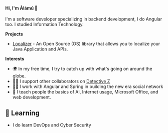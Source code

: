 #### Hi, I'm Àlámú 👋

I'm a software developer specializing in backend development, I do Angular too.
I studied Information Technology.

**Projects**

- [Localizer](https://github.com/aalamu/localizer) - An Open Source (OS) library that allows you to localize your Java Application and APIs.

**Interests**

- 🌍 In my free time, I try to catch up with what's going on around the globe.
- 🕵️‍♂️ I support other collaborators on [Detective Z](https://github.com/aalamu/detective-z)
- 🕵️‍♂️ I work with Angular and Spring in building the new era social network 
- 🤖 I teach people the basics of AI, Internet usage, Microsoft Office, and web development.

## 🌱 Learning 
- I do learn DevOps and Cyber Security
